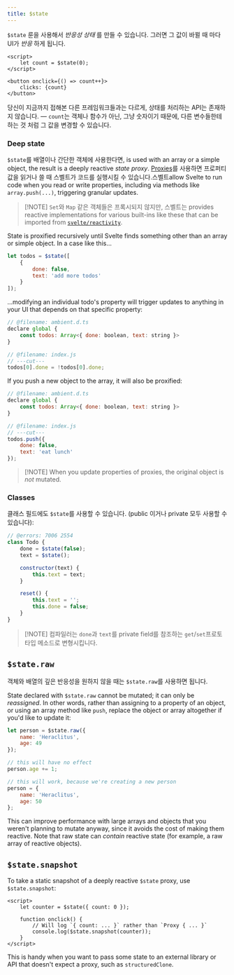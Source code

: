 ```yaml
---
title: $state
---
```


`$state` 룬을 사용해서 _반응성 상태_ 를 만들 수 있습니다. 그러면 그 값이 바뀔 때 마다 UI가 _반응_ 하게 됩니다.

```svelte
<script>
	let count = $state(0);
</script>

<button onclick={() => count++}>
	clicks: {count}
</button>
```

당신이 지금까지 접해본 다른 프레임워크들과는 다르게, 상태를 처리하는 API는 존재하지 않습니다. — `count`는 객체나 함수가 아닌, 그냥 숫자이기 때문에, 다른 변수들한테 하는 것 처럼 그 값을 변경할 수 있습니다.

### Deep state

`$state`를 배열이나 간단한 객체에 사용한다면,  is used with an array or a simple object, the result is a deeply reactive _state proxy_.
[Proxies](https://developer.mozilla.org/en-US/docs/Web/JavaScript/Reference/Global_Objects/Proxy)를 사용하면 프로퍼티 값을 읽거나 쓸 때 스벨트가 코드를 실행시킬 수 있습니다.스벨트allow Svelte to run code when you read or write properties, including via methods like `array.push(...)`, triggering granular updates.

> [!NOTE] `Set`와 `Map` 같은 객체들은 프록시되지 않지만, 스벨트는  provides reactive implementations for various built-ins like these that can be imported from [`svelte/reactivity`](./svelte-reactivity).

State is proxified recursively until Svelte finds something other than an array or simple object. In a case like this...


```js
let todos = $state([
	{
		done: false,
		text: 'add more todos'
	}
]);
```

...modifying an individual todo's property will trigger updates to anything in your UI that depends on that specific property:

```js
// @filename: ambient.d.ts
declare global {
	const todos: Array<{ done: boolean, text: string }>
}

// @filename: index.js
// ---cut---
todos[0].done = !todos[0].done;
```

If you push a new object to the array, it will also be proxified:

```js
// @filename: ambient.d.ts
declare global {
	const todos: Array<{ done: boolean, text: string }>
}

// @filename: index.js
// ---cut---
todos.push({
	done: false,
	text: 'eat lunch'
});
```

> [!NOTE] When you update properties of proxies, the original object is _not_ mutated.

### Classes

클래스 필드에도 `$state`를 사용할 수 있습니다. (public 이거나 private 모두 사용할 수 있습니다):

```js
// @errors: 7006 2554
class Todo {
	done = $state(false);
	text = $state();

	constructor(text) {
		this.text = text;
	}

	reset() {
		this.text = '';
		this.done = false;
	}
}
```

> [!NOTE] 컴파일러는 `done`과 `text`를 private field를 참조하는 `get`/`set`프로토타입 메소드로 변형시킵니다.

## `$state.raw`

객체와 배열의 깊은 반응성을 원하지 않을 때는 `$state.raw`를 사용하면 됩니다.

State declared with `$state.raw` cannot be mutated; it can only be _reassigned_. In other words, rather than assigning to a property of an object, or using an array method like `push`, replace the object or array altogether if you'd like to update it:

```js
let person = $state.raw({
	name: 'Heraclitus',
	age: 49
});

// this will have no effect
person.age += 1;

// this will work, because we're creating a new person
person = {
	name: 'Heraclitus',
	age: 50
};
```

This can improve performance with large arrays and objects that you weren't planning to mutate anyway, since it avoids the cost of making them reactive. Note that raw state can _contain_ reactive state (for example, a raw array of reactive objects).

## `$state.snapshot`

To take a static snapshot of a deeply reactive `$state` proxy, use `$state.snapshot`:

```svelte
<script>
	let counter = $state({ count: 0 });

	function onclick() {
		// Will log `{ count: ... }` rather than `Proxy { ... }`
		console.log($state.snapshot(counter));
	}
</script>
```

This is handy when you want to pass some state to an external library or API that doesn't expect a proxy, such as `structuredClone`.
